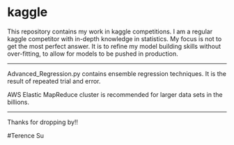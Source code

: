 # kaggle

This repository contains my work in kaggle competitions. I am a regular kaggle competitor with in-depth knowledge in statistics. My focus is not to get the most perfect answer. It is to refine my model building skills without over-fitting, to allow for models to be pushed in production.

---------------------------------------------------------------------------------------------------
Advanced_Regression.py contains ensemble regression techniques. It is the result of repeated trial and error.

AWS Elastic MapReduce cluster is recommended for larger data sets in the billions.

---------------------------------------------------------------------------------------------------
Thanks for dropping by!!


#Terence Su
